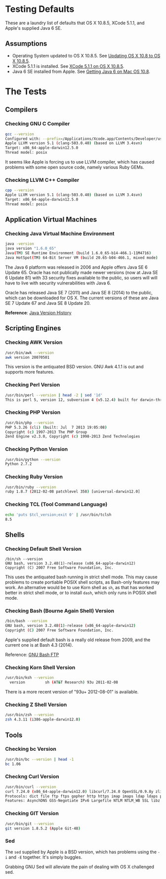 # Testing Defaults

These are a laundry list of defaults that OS X 10.8.5, XCode 5.1.1, and Apple's supplied Java 6 SE.


## Assumptions

* Operating System updated to OS X 10.8.5.  See [Updating OS X 10.8 to OS X 10.8.5](https://github.com/darkn3rd/devbox/blob/master/howtos/howto.update_osx_10_8_5.md).
* XCode 5.1.1 is installed. See [XCode 5.1.1 on OS X 10.8.5](https://github.com/darkn3rd/devbox/blob/master/howtos/howto.xcode.md).
* Java 6 SE installed from Apple. See [Getting Java 6 on Mac OS 10.8](https://github.com/darkn3rd/devbox/blob/master/howtos/howto.jre6.md).

# The Tests

## Compilers

### Checking GNU C Compiler

```bash
gcc --version
Configured with: --prefix=/Applications/Xcode.app/Contents/Developer/usr --with-gxx-include-dir=/usr/include/c++/4.2.1
Apple LLVM version 5.1 (clang-503.0.40) (based on LLVM 3.4svn)
Target: x86_64-apple-darwin12.5.0
Thread model: posix
```

It seems like Apple is forcing us to use LLVM compiler, which has caused problems with some open source code, namely various Ruby GEMs.

### Checking LLVM C++ Compiler

```bash
cpp --version
Apple LLVM version 5.1 (clang-503.0.40) (based on LLVM 3.4svn)
Target: x86_64-apple-darwin12.5.0
Thread model: posix
```

## Application Virtual Machines

### Checking Java Virtual Machine Environment

```bash
java -version
java version "1.6.0_65"
Java(TM) SE Runtime Environment (build 1.6.0_65-b14-466.1-11M4716)
Java HotSpot(TM) 64-Bit Server VM (build 20.65-b04-466.1, mixed mode)
```

The Java 6 platform was released in 2006 and Apple offers Java SE 6 Update 65.  Oracle has not publically made newer versions (now at Java SE 6 Update 81) with 33 security fixes available to the public, so users will will have to live with security vulnerabilities with Java 6.

Oracle has released Java SE 7 (2011) and Java SE 8 (2014) to the public, which can be downloaded for OS X.  The current versions of these are Java SE 7 Update 67 and Java SE 8 Update 20.

**Reference**: [Java Version History](http://en.wikipedia.org/wiki/Java_version_history)

## Scripting Engines

### Checking AWK Version

```bash
/usr/bin/awk --version
awk version 20070501
```

This version is the antiquated BSD version.  GNU Awk 4.1.1 is out and supports more features.

### Checking Perl Version

```bash
/usr/bin/perl --version | head -2 | sed '1d'
This is perl 5, version 12, subversion 4 (v5.12.4) built for darwin-thread-multi-2level
```

### Checking PHP Version

```bash
/usr/bin/php --version
PHP 5.3.26 (cli) (built: Jul  7 2013 19:05:08) 
Copyright (c) 1997-2013 The PHP Group
Zend Engine v2.3.0, Copyright (c) 1998-2013 Zend Technologies
```

### Checking Python Version

```bash
/usr/bin/python --version
Python 2.7.2
```

### Checking Ruby Version

```bash
/usr/bin/ruby --version
ruby 1.8.7 (2012-02-08 patchlevel 358) [universal-darwin12.0]
```

### Checking TCL (Tool Command Language)

```bash
echo 'puts $tcl_version;exit 0' | /usr/bin/tclsh
8.5
```

## Shells

### Checking Default Shell Version

```
/bin/sh --version
GNU bash, version 3.2.48(1)-release (x86_64-apple-darwin12)
Copyright (C) 2007 Free Software Foundation, Inc.
```

This uses the antiquated bash running in strict shell mode.  This may cause problems to create portiable POSIX shell scripts, as Bash-only features may work.  An alternative would be to use Korn shell as ```sh```, as that has worked better in strict shell mode, or to install ```dash```, which only runs in POSIX shell mode.

### Checking Bash (Bourne Again Shell) Version

```bash
/bin/bash --version
GNU bash, version 3.2.48(1)-release (x86_64-apple-darwin12)
Copyright (C) 2007 Free Software Foundation, Inc.
```

Apple's supplied default bash is a really old release from 2009, and the current one is at Bash 4.3 (2014).

Reference: [GNU Bash FTP](https://ftp.gnu.org/gnu/bash/)

### Checking Korn Shell Version

```bash
/usr/bin/ksh --version
  version         sh (AT&T Research) 93u 2011-02-08
```

There is a more recent version of "93u+ 2012-08-01" is available.

### Checking Z Shell Version

```bash
/usr/bin/zsh --version
zsh 4.3.11 (i386-apple-darwin12.0)
```

## Tools

### Checking bc Version

```bash
/usr/bin/bc --version | head -1
bc 1.06
```

### Checkng Curl Version

```bash
/usr/bin/curl --version
curl 7.24.0 (x86_64-apple-darwin12.0) libcurl/7.24.0 OpenSSL/0.9.8y zlib/1.2.5
Protocols: dict file ftp ftps gopher http https imap imaps ldap ldaps pop3 pop3s rtsp smtp smtps telnet tftp 
Features: AsynchDNS GSS-Negotiate IPv6 Largefile NTLM NTLM_WB SSL libz 
```

### Checking GIT Version

```bash
/usr/bin/git --version
git version 1.8.5.2 (Apple Git-48)
```

### Sed

The ```sed``` supplied by Apple is a BSD version, which has problems using the ```-i``` and ```-E``` together.  It's simply buggles.

Grabbing GNU Sed will alleviate the pain of dealing with OS X challenged sed.